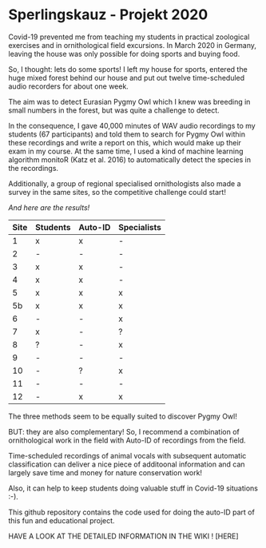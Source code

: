 # Sperlingskauz - Projekt 2020

Covid-19 prevented me from teaching my students in practical zoological exercises and in ornithological field excursions. In March 2020 in Germany, leaving the house was only possible for doing sports and buying food.

So, I thought: lets do some sports! I left my house for sports, entered the huge mixed forest behind our house and put out twelve time-scheduled audio recorders for about one week.

The aim was to detect Eurasian Pygmy Owl which I knew was breeding in small numbers in the forest, but was quite a challenge to detect.

In the consequence, I gave 40,000 minutes of WAV audio recordings to my students (67 participants) and told them to search for Pygmy Owl within these recordings and write a report on this, which would make up their exam in my course. At the same time, I used a kind of machine learning algorithm monitoR (Katz et al. 2016) to automatically detect the species in the recordings.

Additionally, a group of regional specialised ornithologists also made a survey in the same sites, so the competitive challenge could start!  

*And here are the results!*

| Site | Students | Auto-ID | Specialists |
| --- | --- | --- | --- |
| 1 | x | x | - |
| 2 | - | - | - |
| 3 | x | x | - |
| 4 | x | x | - |
| 5 | x | x | x |
| 5b | x | x | x |
| 6 | - | - | x |
| 7 | x | - | ? |
| 8 | ? | - | x |
| 9 | - | - | - |
| 10 | - | ? | x |
| 11 | - | - | - |
| 12 | - | x | x |

The three methods seem to be equally suited to discover Pygmy Owl!

BUT: they are also complementary! So, I recommend a combination of ornithological work in the field with Auto-ID of recordings from the field.  

Time-scheduled recordings of animal vocals with subsequent automatic classification can deliver a nice piece of additoonal information and can largely save time and money for nature conservation work! 

Also, it can help to keep students doing valuable stuff in Covid-19 situations :-).

This github repository contains the code used for doing the auto-ID part of this fun and educational project.

HAVE A LOOK AT THE DETAILED INFORMATION IN THE WIKI ! [HERE]
